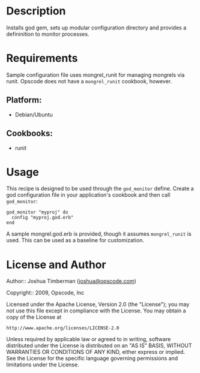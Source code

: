 Description
===========

Installs god gem, sets up modular configuration directory and provides
a defininition to monitor processes.

Requirements
============

Sample configuration file uses mongrel_runit for managing mongrels via
runit. Opscode does not have a `mongrel_runit` cookbook, however.

## Platform:

* Debian/Ubuntu


## Cookbooks:

* runit

Usage
=====

This recipe is designed to be used through the `god_monitor` define. Create a god configuration file in your application's cookbook and then call `god_monitor`:

    god_monitor "myproj" do
      config "myproj.god.erb"
    end

A sample mongrel.god.erb is provided, though it assumes `mongrel_runit` is used. This can be used as a baseline for customization.


License and Author
==================

Author:: Joshua Timberman (<joshua@opscode.com>)

Copyright:: 2009, Opscode, Inc

Licensed under the Apache License, Version 2.0 (the "License");
you may not use this file except in compliance with the License.
You may obtain a copy of the License at

    http://www.apache.org/licenses/LICENSE-2.0

Unless required by applicable law or agreed to in writing, software
distributed under the License is distributed on an "AS IS" BASIS,
WITHOUT WARRANTIES OR CONDITIONS OF ANY KIND, either express or implied.
See the License for the specific language governing permissions and
limitations under the License.

